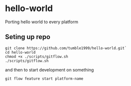 # hello-world
Porting hello world to every platform

## Seting up repo
```
git clone https://github.com/tumble1999/hello-world.git`
cd hello-world
chmod +x ./scripts/gitflow.sh
./scripts/gitflow.sh
```
and then to start development on something
```
git flow feature start platform-name
```